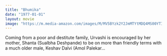 ```yaml
---
title: "Bhumika"
date: "1977-01-01"
layout: movie
image: "https://m.media-amazon.com/images/M/MV5BYzk2Y2JmMTYtMDQ4MS00YTIxLWI0MzgtNTVhNGRmNDJkNjRlXkEyXkFqcGdeQXVyNDUzOTQ5MjY@._V1_SX300.jpg"
---
```


Coming from a poor and destitute family, Urvashi is encouraged by her mother, Shanta (Sualbha Deshpande) to be on more than friendly terms with a much older male, Keshav Dalvi (Amol Palekar...
